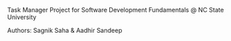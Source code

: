 Task Manager Project for Software Development Fundamentals @ NC State University

Authors: Sagnik Saha & Aadhir Sandeep
